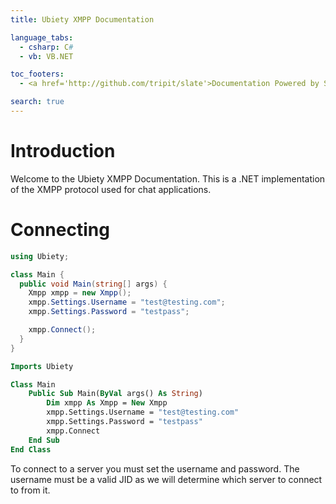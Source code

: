 ```yaml
---
title: Ubiety XMPP Documentation

language_tabs:
  - csharp: C#
  - vb: VB.NET

toc_footers:
  - <a href='http://github.com/tripit/slate'>Documentation Powered by Slate</a>

search: true
---
```


# Introduction

Welcome to the Ubiety XMPP Documentation. This is a .NET implementation of the XMPP protocol used for chat applications.

# Connecting

```csharp
using Ubiety;

class Main {
  public void Main(string[] args) {
    Xmpp xmpp = new Xmpp();
    xmpp.Settings.Username = "test@testing.com";
    xmpp.Settings.Password = "testpass";

    xmpp.Connect();
  }
}
```

```vb
Imports Ubiety

Class Main
    Public Sub Main(ByVal args() As String)
        Dim xmpp As Xmpp = New Xmpp
        xmpp.Settings.Username = "test@testing.com"
        xmpp.Settings.Password = "testpass"
        xmpp.Connect
    End Sub
End Class
```

To connect to a server you must set the username and password. The username must be a valid JID as we will determine which server to connect to from it.
